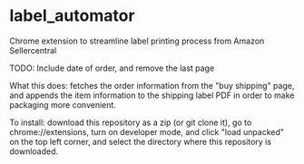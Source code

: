 # label_automator
Chrome extension to streamline label printing process from Amazon Sellercentral

TODO: Include date of order, and remove the last page

What this does: fetches the order information from the "buy shipping" page, and appends the item information to the shipping label PDF in order to make packaging more convenient.

To install: download this repository as a zip (or git clone it), go to chrome://extensions, turn on developer mode, and click "load unpacked" on the top left corner, and select the directory where this repository is downloaded.
